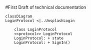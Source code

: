 #First Draft of technical documentation

```mermaid
classDiagram
LoginProtocol <|..UnsplashLogin

	class LoginProtocol
	<<protocol>> LoginProtocol
	LoginProtocol: + state
	LoginProtocol: + SignIn()
```
